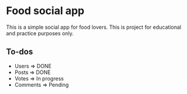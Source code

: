 # Food social app
This is a simple social app for food lovers. This is project for educational and practice purposes only.


## To-dos

- Users => DONE
- Posts => DONE
- Votes => In progress
- Comments => Pending
